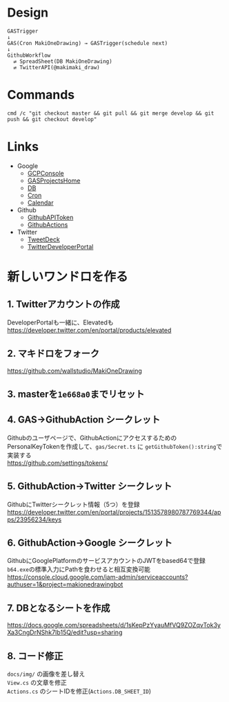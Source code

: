 # Design

```
GASTrigger
↓
GAS(Cron MakiOneDrawing) → GASTrigger(schedule next)
↓
GithubWorkflow
  ⇄ SpreadSheet(DB MakiOneDrawing)
  ⇄ TwitterAPI(@makimaki_draw)
```

# Commands

```
cmd /c "git checkout master && git pull && git merge develop && git push && git checkout develop"
```
# Links

- Google
  - [GCPConsole](https://console.cloud.google.com/iam-admin/serviceaccounts/details/116370453942115831918;edit=true?previousPage=%2Fapis%2Fcredentials%3Fauthuser%3D1%26project%3Dmakionedrawingbot&authuser=1&project=makionedrawingbot)
  - [GASProjectsHome](https://script.google.com/u/1/home)
  - [DB](https://docs.google.com/spreadsheets/d/1WBH5ZUl8dx24gWDg7dnVjDUGacUNuZX2rtilJUegUdI/edit#gid=1297766856)
  - [Cron](https://script.google.com/u/1/home/projects/1KkhWQBIWylJvgWIZAi-XM_i3vdexD6QiJZ8fY5Kelk66cqf00dZPlBnX/edit)
  - [Calendar](https://calendar.google.com/calendar/u/1?cid=MjIzMjZtYmcxY2JkODhiaTVzN2U5Y2tsYmdAZ3JvdXAuY2FsZW5kYXIuZ29vZ2xlLmNvbQ)
- Github
  - [GithubAPIToken](https://github.com/settings/tokens)
  - [GithubActions](https://github.com/wallstudio/MakiOneDrawing/actions)
- Twitter
  - [TweetDeck](https://tweetdeck.twitter.com/)
  - [TwitterDeveloperPortal](https://developer.twitter.com/en/portal/dashboard)

# 新しいワンドロを作る

## 1. Twitterアカウントの作成
DeveloperPortalも一緒に、Elevatedも  
https://developer.twitter.com/en/portal/products/elevated

## 2. マキドロをフォーク
https://github.com/wallstudio/MakiOneDrawing

## 3. masterを`1e668a0`までリセット

## 4. GAS->GithubAction シークレット
Githubのユーザページで、GithubActionにアクセスするためのPersonalKeyTokenを作成して、`gas/Secret.ts` に `getGithubToken():string`で実装する  
https://github.com/settings/tokens/

## 5. GithubAction->Twitter シークレット
GithubにTwitterシークレット情報（5つ）を登録  
https://developer.twitter.com/en/portal/projects/1513578980787769344/apps/23956234/keys

## 6. GithubAction->Google シークレット
GithubにGooglePlatformのサービスアカウントのJWTをbased64で登録  
`b64.exe`の標準入力にPathを食わせると相互変換可能  
https://console.cloud.google.com/iam-admin/serviceaccounts?authuser=1&project=makionedrawingbot

## 7. DBとなるシートを作成
https://docs.google.com/spreadsheets/d/1sKepPzYyauMfVQ9ZOZqvTok3yXa3CngDrNShk7Ib15Q/edit?usp=sharing

## 8. コード修正
`docs/img/` の画像を差し替え  
`View.cs` の文章を修正  
`Actions.cs` のシートIDを修正(`Actions.DB_SHEET_ID`)
